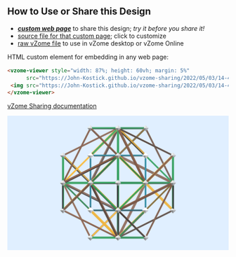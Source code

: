 
## How to Use or Share this Design

 - [***custom web page***][post] to share this design; *try it before you share it!*
 - [source file for that custom page][source]; click to customize
 - [raw vZome file][raw] to use in vZome desktop or vZome Online
 
 HTML custom element for embedding in any web page:
 ```html
<vzome-viewer style="width: 87%; height: 60vh; margin: 5%"
       src="https://John-Kostick.github.io/vzome-sharing/2022/05/03/14-49-57-Cube-to-yellow-6/Cube-to-yellow-6.vZome" >
  <img src="https://John-Kostick.github.io/vzome-sharing/2022/05/03/14-49-57-Cube-to-yellow-6/Cube-to-yellow-6.png" />
</vzome-viewer>
 ```

[vZome Sharing documentation](https://vzome.github.io/vzome/sharing.html#how-it-works)

![Image](<Cube-to-yellow-6.png>)


[post]: <https://John-Kostick.github.io/vzome-sharing/2022/05/03/Cube-to-yellow-6-14-49-57.html>
[source]: <https://github.com/John-Kostick/vzome-sharing/edit/main/_posts/2022-05-03-Cube-to-yellow-6-14-49-57.md>
[raw]: <https://raw.githubusercontent.com/John-Kostick/vzome-sharing/main/2022/05/03/14-49-57-Cube-to-yellow-6/Cube-to-yellow-6.vZome>